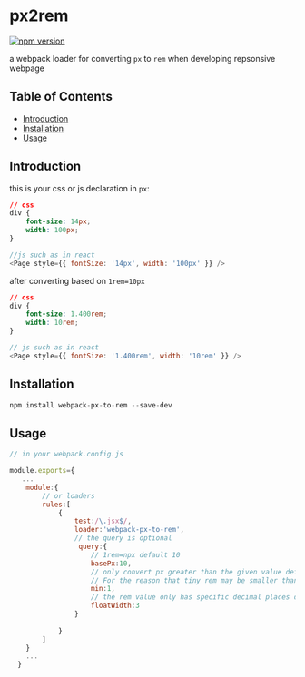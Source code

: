 # px2rem
[![npm version](https://badge.fury.io/js/webpack-px-to-rem.svg)](https://badge.fury.io/js/webpack-px-to-rem)

a webpack loader for converting `px` to `rem` when developing repsonsive webpage

## Table of Contents
  - [Introduction](#introduction)
  - [Installation](#installation)
  - [Usage](#usage)

## Introduction
this is your css or js declaration in `px`:
```css
// css
div {
    font-size: 14px;
    width: 100px;
}
```
```javascript
//js such as in react
<Page style={{ fontSize: '14px', width: '100px' }} />
```
after converting based on `1rem=10px`
```css
// css
div {
    font-size: 1.400rem;
    width: 10rem;
}
```
```javascript
// js such as in react
<Page style={{ fontSize: '1.400rem', width: '10rem' }} />
```

## Installation
```javascript
npm install webpack-px-to-rem --save-dev
```

## Usage
```javascript
// in your webpack.config.js

module.exports={
   ...
    module:{
        // or loaders
        rules:[
            {
                test:/\.jsx$/,
                loader:'webpack-px-to-rem',
                // the query is optional
                 query:{
                    // 1rem=npx default 10
                    basePx:10,
                    // only convert px greater than the given value default 0
                    // For the reason that tiny rem may be smaller than 1px and disappeare in tiny device
                    min:1,
                    // the rem value only has specific decimal places default 3
                    floatWidth:3
                }
                
            }
        ]
    }
    ...
  }
```
